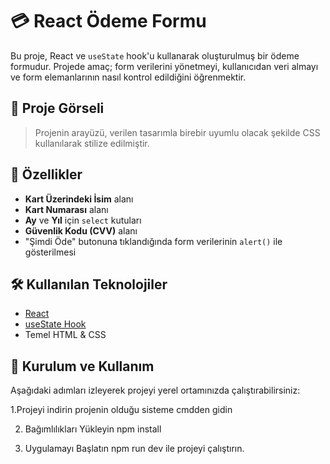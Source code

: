 # 💳 React Ödeme Formu

Bu proje, React ve `useState` hook'u kullanarak oluşturulmuş bir ödeme formudur. Projede amaç; form verilerini yönetmeyi, kullanıcıdan veri almayı ve form elemanlarının nasıl kontrol edildiğini öğrenmektir.

## 📸 Proje Görseli

> Projenin arayüzü, verilen tasarımla birebir uyumlu olacak şekilde CSS kullanılarak stilize edilmiştir.

## 🚀 Özellikler

- **Kart Üzerindeki İsim** alanı
- **Kart Numarası** alanı
- **Ay** ve **Yıl** için `select` kutuları
- **Güvenlik Kodu (CVV)** alanı
- "Şimdi Öde" butonuna tıklandığında form verilerinin `alert()` ile gösterilmesi


## 🛠️ Kullanılan Teknolojiler

- [React](https://reactjs.org/)
- [useState Hook](https://reactjs.org/docs/hooks-state.html)
- Temel HTML & CSS

## 🧩 Kurulum ve Kullanım

Aşağıdaki adımları izleyerek projeyi yerel ortamınızda çalıştırabilirsiniz:

1.Projeyi indirin 
  projenin olduğu sisteme cmdden gidin
   
2. Bağımlılıkları Yükleyin
  npm install

3. Uygulamayı Başlatın
   npm run dev ile projeyi çalıştırın.
